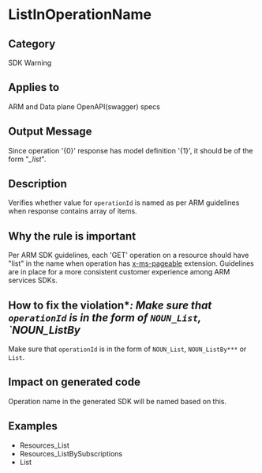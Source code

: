 # ListInOperationName

## Category

SDK Warning

## Applies to

ARM and Data plane OpenAPI(swagger) specs

## Output Message

Since operation '{0}' response has model definition '{1}', it should be of the form "_\_list_".

## Description

Verifies whether value for `operationId` is named as per ARM guidelines when response contains array of items.

## Why the rule is important

Per ARM SDK guidelines, each 'GET' operation on a resource should have "list" in the name when operation has [x-ms-pageable](https://github.com/Azure/autorest/tree/main/docs/extensions#x-ms-pageable) extension. Guidelines are in place for a more consistent customer experience among ARM services SDKs.

## How to fix the violation\*_: Make sure that `operationId` is in the form of `NOUN_List`, `NOUN_ListBy_

Make sure that `operationId` is in the form of `NOUN_List`, `NOUN_ListBy***` or `List`.

## Impact on generated code

Operation name in the generated SDK will be named based on this.

## Examples

- Resources_List
- Resources_ListBySubscriptions
- List
